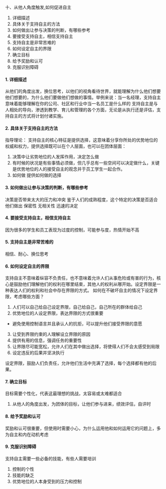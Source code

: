 十、从他人角度触发,如何促进自主

1. 详细描述
2. 具体关于支持自主的方法
3. 如何做出让参与决策的判断，有哪些参考
4. 要接受支持自主，相信支持自主
5. 支持自主是非常苦难的
6. 如何设定自主的界限
7. 确立目标
8. 给予奖励和认可
9. 克服识别障碍


#### 1. 详细描述

从他们的角度出发，换位思考，以他们的视角看待世界，就能理解为什么他们想要他们想要的，为什么他们要做他们想做的事情。举例来说：当一名经理，支持自主意味着能够理解在你的公司、社区和行业中当一名员工是什么样的
支持自主是与人相处的导向，渗透到教学、育儿和管理的各个方面，无论是从执行还是评估，支持自主的方式将计划付诸实施。

#### 2. 具体关于支持自主的方法

指导理论： 支持自主的核心特征是提供选择，这意味着分享你所处的优势地位的权威和权力，提供选择既可以在个人层面，也可以在团体层面：
1. 决策中让劣势地位的人发挥作用，决定怎么做
2. 有时候的状况是有些事情必须做，但几乎总有一些空间可以决定做什么，关键是优势地位的人的接受自主的观念并于员工学生一起合作。
3. 如何做 提供如何做的选择

#### 3. 如何做出让参与决策的判断，有哪些参考

决策是否带来太大的压力和冲突
鉴于人们的成熟程度，这个特定的决策是否适合他们做出
保密性
无相关性
迅速的决定

#### 4. 要接受支持自主，相信支持自主

因为很多的学生和员工表现为过度的控制，可能参与度，热情开始不高

#### 5. 支持自主是非常苦难的

相信、耐心、换位思考

#### 6. 如何设定自主的界限

支持自主不意味着纵容不负责任，也不意味着允许人们从事危险或有害的行为，核心是鼓励他们理解他们的权利在哪里结束，其他人的权利从哪开始。设定界限是一种表达人们的权利和社会中存在界限的方式。
如何在不破坏自主的情况下设定界限，考虑哪些方面？
1. 人们可以自己给自己设定界限，自己给自己，自己所在的群体给自己
2. 优势地位的人设定界限，表达界限的方式很重要
  * 避免使用控制语言并且承认人的抗拒，可以提升他们接受界限的意愿
3. 让受到界限约束的人理解设立界限的原因
4. 提供有用的信息，强调任务的重要性
5. 让界限尽可能宽松，允许人们在其中做出选择，将使得人们不会太感受到局限
6. 设定违反的后果并坚决执行

设定界限，鼓励人们负责任，允许他们生活中充满了选择，每个选择都有他的后果。

#### 7. 确立目标

目标需要个性化，代表这最理想的挑战，太容易或太难都适合
1. 从他人的角度出发，为团体的目标，让他们参与进来，绩效评估，自评时

#### 8. 给予奖励和认可

奖励和认可很重要，但使用时需要小心，为什么运用他和如何运用它的问题上，多为自主和内在动机考虑

#### 9. 克服识别障碍

支持自主需要一些必备的技能，有些人需要培训

1. 控制的个性
2. 技能的缺乏
3. 优势地位的人本身受到的压力和控制
